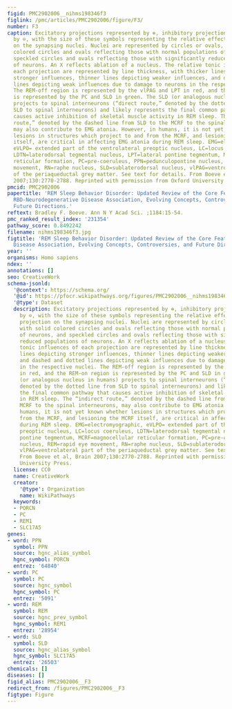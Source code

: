 ```yaml
---
figid: PMC2902006__nihms198346f3
figlink: /pmc/articles/PMC2902006/figure/F3/
number: F3
caption: Excitatory projections represented by ⊕, inhibitory projections represented
  by ⊖, with the size of these symbols representing the relative effect of each projection
  on the synapsing nuclei. Nuclei are represented by circles or ovals, with solid
  colored circles and ovals reflecting those with normal populations of neurons, and
  speckled circles and ovals reflecting those with significantly reduced populations
  of neurons. An X reflects ablation of a nucleus. The relative tonic influences of
  each projection are represented by line thickness, with thicker lines depicting
  stronger influences, thinner lines depicting weaker influences, and dashed and dotted
  lines depicting weak influences due to damage to neurons in the respective nuclei.
  The REM-off region is represented by the vlPAG and LPT in red, and the REM-on region
  is represented by the PC and SLD in green. The SLD (or analogous nucleus in humans)
  projects to spinal interneurons (“direct route,” denoted by the dotted line from
  SLD to spinal interneurons) and likely represents the final common pathway that
  causes active inhibition of skeletal muscle activity in REM sleep. The “indirect
  route,” denoted by the dashed line from SLD to the MCRF to the spinal interneurons,
  may also contribute to EMG atonia. However, in humans, it is not yet known whether
  lesions in structures which project to and from the MCRF, and lesioning the MCRF
  itself, are critical in affecting EMG atonia during REM sleep. EMG=electromyographic,
  eVLPO= extended part of the ventrolateral preoptic nucleus, LC=locus coeruleus,
  LDTN=laterodorsal tegmental nucleus, LPT=lateral pontine tegmentum, MCRF=magnocellular
  reticular formation, PC=pre-coeruleus, PPN=pedunculopontine nucleus, REM=rapid eye
  movement, RN=raphe nucleus, SLD=sublaterodorsal nucleus, vlPAG=ventrolateral part
  of the periaqueductal grey matter. See text for details. From Boeve et al, Brain
  2007;130:2770-2788. Reprinted with permission from Oxford University Press.
pmcid: PMC2902006
papertitle: 'REM Sleep Behavior Disorder: Updated Review of the Core Features, the
  RBD-Neurodegenerative Disease Association, Evolving Concepts, Controversies, and
  Future Directions.'
reftext: Bradley F. Boeve. Ann N Y Acad Sci. ;1184:15-54.
pmc_ranked_result_index: '231354'
pathway_score: 0.8492242
filename: nihms198346f3.jpg
figtitle: 'REM Sleep Behavior Disorder: Updated Review of the Core Features, the RBD-Neurodegenerative
  Disease Association, Evolving Concepts, Controversies, and Future Directions'
year: ''
organisms: Homo sapiens
ndex: ''
annotations: []
seo: CreativeWork
schema-jsonld:
  '@context': https://schema.org/
  '@id': https://pfocr.wikipathways.org/figures/PMC2902006__nihms198346f3.html
  '@type': Dataset
  description: Excitatory projections represented by ⊕, inhibitory projections represented
    by ⊖, with the size of these symbols representing the relative effect of each
    projection on the synapsing nuclei. Nuclei are represented by circles or ovals,
    with solid colored circles and ovals reflecting those with normal populations
    of neurons, and speckled circles and ovals reflecting those with significantly
    reduced populations of neurons. An X reflects ablation of a nucleus. The relative
    tonic influences of each projection are represented by line thickness, with thicker
    lines depicting stronger influences, thinner lines depicting weaker influences,
    and dashed and dotted lines depicting weak influences due to damage to neurons
    in the respective nuclei. The REM-off region is represented by the vlPAG and LPT
    in red, and the REM-on region is represented by the PC and SLD in green. The SLD
    (or analogous nucleus in humans) projects to spinal interneurons (“direct route,”
    denoted by the dotted line from SLD to spinal interneurons) and likely represents
    the final common pathway that causes active inhibition of skeletal muscle activity
    in REM sleep. The “indirect route,” denoted by the dashed line from SLD to the
    MCRF to the spinal interneurons, may also contribute to EMG atonia. However, in
    humans, it is not yet known whether lesions in structures which project to and
    from the MCRF, and lesioning the MCRF itself, are critical in affecting EMG atonia
    during REM sleep. EMG=electromyographic, eVLPO= extended part of the ventrolateral
    preoptic nucleus, LC=locus coeruleus, LDTN=laterodorsal tegmental nucleus, LPT=lateral
    pontine tegmentum, MCRF=magnocellular reticular formation, PC=pre-coeruleus, PPN=pedunculopontine
    nucleus, REM=rapid eye movement, RN=raphe nucleus, SLD=sublaterodorsal nucleus,
    vlPAG=ventrolateral part of the periaqueductal grey matter. See text for details.
    From Boeve et al, Brain 2007;130:2770-2788. Reprinted with permission from Oxford
    University Press.
  license: CC0
  name: CreativeWork
  creator:
    '@type': Organization
    name: WikiPathways
  keywords:
  - PORCN
  - PC
  - REM1
  - SLC17A5
genes:
- word: PPN
  symbol: PPN
  source: hgnc_alias_symbol
  hgnc_symbol: PORCN
  entrez: '64840'
- word: PC
  symbol: PC
  source: hgnc_symbol
  hgnc_symbol: PC
  entrez: '5091'
- word: REM
  symbol: REM
  source: hgnc_prev_symbol
  hgnc_symbol: REM1
  entrez: '28954'
- word: SLD
  symbol: SLD
  source: hgnc_alias_symbol
  hgnc_symbol: SLC17A5
  entrez: '26503'
chemicals: []
diseases: []
figid_alias: PMC2902006__F3
redirect_from: /figures/PMC2902006__F3
figtype: Figure
---
```

